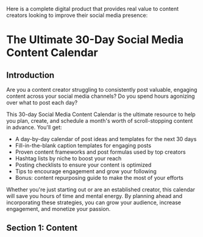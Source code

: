 Here is a complete digital product that provides real value to content creators looking to improve their social media presence:

# The Ultimate 30-Day Social Media Content Calendar

## Introduction 
Are you a content creator struggling to consistently post valuable, engaging content across your social media channels? Do you spend hours agonizing over what to post each day? 

This 30-day Social Media Content Calendar is the ultimate resource to help you plan, create, and schedule a month's worth of scroll-stopping content in advance. You'll get:

- A day-by-day calendar of post ideas and templates for the next 30 days
- Fill-in-the-blank caption templates for engaging posts
- Proven content frameworks and post formulas used by top creators
- Hashtag lists by niche to boost your reach
- Posting checklists to ensure your content is optimized
- Tips to encourage engagement and grow your following
- Bonus: content repurposing guide to make the most of your efforts

Whether you're just starting out or are an established creator, this calendar will save you hours of time and mental energy. By planning ahead and incorporating these strategies, you can grow your audience, increase engagement, and monetize your passion.

## Section 1: Content